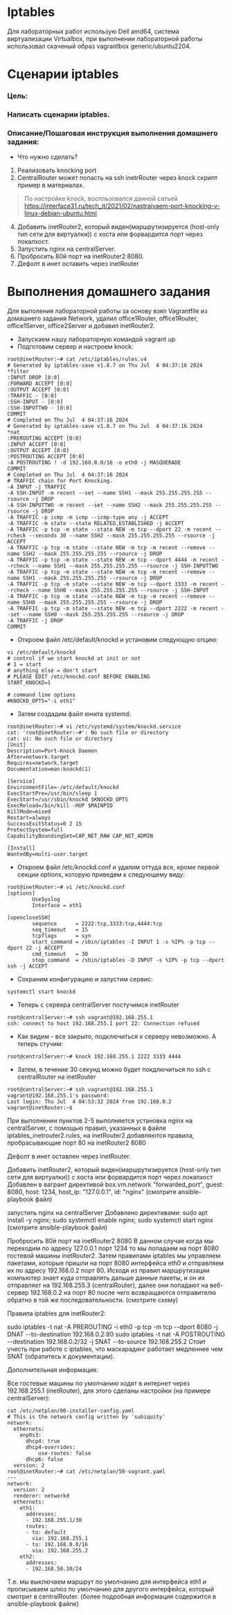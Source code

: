 # Iptables
Для лабораторных работ использую Dell amd64, система виртуализации Virtualbox, при выполнении лабораторной работы использовал скаченый образ vagrantbox generic/ubuntu2204.

# Сценарии iptables

### Цель:
### Написать сценарии iptables.

### Описание/Пошаговая инструкция выполнения домашнего задания:</br>
- Что нужно сделать?

1. Реализовать knocking port
2. CentralRouter может попасть на ssh inetrRouter через knock скрипт пример в материалах.
> По настройке knock, воспльзовался данной сатьей https://interface31.ru/tech_it/2021/02/nastraivaem-port-knocking-v-linux-debian-ubuntu.html
4. Добавить inetRouter2, который виден(маршрутизируется (host-only тип сети для виртуалки)) с хоста или форвардится порт через локалхост.
5. Запустить nginx на centralServer.
6. Пробросить 80й порт на inetRouter2 8080.
7. Дефолт в инет оставить через inetRouter

# Выполнения домашнего задания
Для выполения лабораторной работы за основу взял Vagrantfile из домашнего задания Network, удалил office1Router, office1Router, office1Server, office2Server и добавил inetRouter2.
- Запускаем нашу лабораторную командой vagrant up
- Подготовим сервер и настроем knock:
```
root@inetRouter:~# cat /etc/iptables/rules.v4 
# Generated by iptables-save v1.8.7 on Thu Jul  4 04:37:16 2024
*filter
:INPUT DROP [0:0]
:FORWARD ACCEPT [0:0]
:OUTPUT ACCEPT [0:0]
:TRAFFIC - [0:0]
:SSH-INPUT - [0:0]
:SSH-INPUTTWO - [0:0]
COMMIT
# Completed on Thu Jul  4 04:37:16 2024
# Generated by iptables-save v1.8.7 on Thu Jul  4 04:37:16 2024
*nat
:PREROUTING ACCEPT [0:0]
:INPUT ACCEPT [0:0]
:OUTPUT ACCEPT [0:0]
:POSTROUTING ACCEPT [0:0]
-A POSTROUTING ! -d 192.168.0.0/16 -o eth0 -j MASQUERADE
COMMIT
# Completed on Thu Jul  4 04:37:16 2024
# TRAFFIC chain for Port Knocking.
-A INPUT -j TRAFFIC
-A SSH-INPUT -m recent --set --name SSH1 --mask 255.255.255.255 --rsource -j DROP
-A SSH-INPUTTWO -m recent --set --name SSH2 --mask 255.255.255.255 --rsource -j DROP
-A TRAFFIC -p icmp -m icmp --icmp-type any -j ACCEPT
-A TRAFFIC -m state --state RELATED,ESTABLISHED -j ACCEPT
-A TRAFFIC -p tcp -m state --state NEW -m tcp --dport 22 -m recent --rcheck --seconds 30 --name SSH2 --mask 255.255.255.255 --rsource -j ACCEPT
-A TRAFFIC -p tcp -m state --state NEW -m tcp -m recent --remove --name SSH2 --mask 255.255.255.255 --rsource -j DROP
-A TRAFFIC -p tcp -m state --state NEW -m tcp --dport 4444 -m recent --rcheck --name SSH1 --mask 255.255.255.255 --rsource -j SSH-INPUTTWO
-A TRAFFIC -p tcp -m state --state NEW -m tcp -m recent --remove --name SSH1 --mask 255.255.255.255 --rsource -j DROP
-A TRAFFIC -p tcp -m state --state NEW -m tcp --dport 3333 -m recent --rcheck --name SSH0 --mask 255.255.255.255 --rsource -j SSH-INPUT
-A TRAFFIC -p tcp -m state --state NEW -m tcp -m recent --remove --name SSH0 --mask 255.255.255.255 --rsource -j DROP
-A TRAFFIC -p tcp -m state --state NEW -m tcp --dport 2222 -m recent --set --name SSH0 --mask 255.255.255.255 --rsource -j DROP
-A TRAFFIC -j DROP
COMMIT
```

- Откроем файл /etc/default/knockd и установим следующую опцию:
```
vi /etc/default/knockd
# control if we start knockd at init or not
# 1 = start
# anything else = don't start
# PLEASE EDIT /etc/knockd.conf BEFORE ENABLING
START_KNOCKD=1

# command line options
#KNOCKD_OPTS="-i eth1"
```

- Затем создадим файл юнита systemd:
```
root@inetRouter:~# vi /etc/systemd/system/knockd.service
cat: 'root@inetRouter:~#': No such file or directory
cat: vi: No such file or directory
[Unit]
Description=Port-Knock Daemon
After=network.target
Requires=network.target
Documentation=man:knockd(1)

[Service]
EnvironmentFile=-/etc/default/knockd
ExecStartPre=/usr/bin/sleep 1
ExecStart=/usr/sbin/knockd $KNOCKD_OPTS
ExecReload=/bin/kill -HUP $MAINPID
KillMode=mixed
Restart=always
SuccessExitStatus=0 2 15
ProtectSystem=full
CapabilityBoundingSet=CAP_NET_RAW CAP_NET_ADMIN

[Install]
WantedBy=multi-user.target
```

- Откроем файл /etc/knockd.conf и удалим оттуда все, кроме первой секции options, которую приведем к следующему виду:
```
root@inetRouter:~# vi /etc/knockd.conf
[options]
        UseSyslog
        Interface = eth1

[opencloseSSH]
        sequence      = 2222:tcp,3333:tcp,4444:tcp
        seq_timeout   = 15
        tcpflags      = syn
        start_command = /sbin/iptables -I INPUT 1 -s %IP% -p tcp --dport 22 -j ACCEPT
        cmd_timeout   = 30
        stop_command  = /sbin/iptables -D INPUT -s %IP% -p tcp --dport ssh -j ACCEPT
```

- Сохраним конфигурацию и запустим сервис:
```
systemctl start knockd
```

- Теперь с сервера centralServer постучимся inetRouter
```
root@centralServer:~# ssh vagrant@192.168.255.1
ssh: connect to host 192.168.255.1 port 22: Connection refused
```

- Как видим - все закрыто, подключиться к серверу невозможно. А теперь стучим:
```
root@centralServer:~# knock 192.168.255.1 2222 3333 4444
```

- Затем, в течение 30 секунд можно будет покдлючиться по ssh с centralRouter на inetRouter
```
root@centralServer:~# ssh vagrant@192.168.255.1
vagrant@192.168.255.1's password: 
Last login: Thu Jul  4 04:53:32 2024 from 192.168.0.2
vagrant@inetRouter:~$ 
```

При выполнении пунктов 2-5 выполняется установка nginx на centralServer, с помощью правил, указанных в файле iptables_inetrouter2.rules, на inetRouter2 добавляются правила, пробрасывающие порт 80 на inetRouter2 8080

Дефолт в инет оставлен через inetRouter.

Добавить inetRouter2, который виден(маршрутизируется (host-only тип сети для виртуалки)) с хоста или форвардится порт через локалхост
Добавлен в вагрант директивой box.vm.network "forwarded_port", guest: 8080, host: 1234, host_ip: "127.0.0.1", id: "nginx" (смотрите ansible-playbook файл)

запустить nginx на centralServer
Добавлено директивами: sudo apt install -y nginx; sudo systemctl enable nginx; sudo systemctl start nginx (смотрите ansible-playbook файл)

Пробросить 80й порт на inetRouter2 8080
В данном случае когда мы переходим по адресу 127.0.0.1 порт 1234 то мы попадаем на порт 8080 гостевой машины inetRouter2. Затем правилами iptables мы управляем пакетами, которые пришли на порт 8080 интерфейса eth0 и отправляем их по адресу 192.168.0.2 порт 80. Исходя из правил маршрутизации компьютер знает куда отправлять дальше данные пакеты, и он их отправляет на 192.168.255.3 (centralRouter), далее они попадают на веб-сервер 192.168.0.2 на порт 80 после чего возвращаются отправителю обратно в той же последовательности. (смотрите схему)

Правила iptables для inetRouter2:

sudo iptables -t nat -A PREROUTING -i eth0 -p tcp -m tcp --dport 8080 -j DNAT --to-destination 192.168.0.2:80
sudo iptables -t nat -A POSTROUTING --destination 192.168.0.2/32 -j SNAT --to-source 192.168.255.2
Стоит учесть при работе с iptables, что маскарадинг работает медленнее чем SNAT (обратитесь к документации).

Дополнительная информация:

Все гостевые машины по умолчанию ходят в интернет через 192.168.255.1 (inetRouter), для этого сделаны настройки (на примере centralServer):
```
cat /etc/netplan/00-installer-config.yaml
# This is the network config written by 'subiquity'
network:
  ethernets:
    enp0s3:
      dhcp4: true
      dhcp4-overrides:
          use-routes: false
      dhcp6: false
  version: 2
root@inetRouter:~# cat /etc/netplan/50-vagrant.yaml 
---
network:
  version: 2
  renderer: networkd
  ethernets:
    eth1:
      addresses:
      - 192.168.255.1/30
      routes:
      - to: default
        via: 192.168.255.1
      - to: 192.168.0.0/16
        via: 192.168.255.2
    eth2:
      addresses:
      - 192.168.50.10/24
```
Т.е. мы выключаем маршрут по умолчанию для интерфейса eth1 и прописываем шлюз по умолчанию для другого интерфейса, который смотрит в centralRouter. (более подробная информация содержится в ansible-playbook файле)
